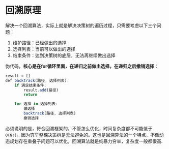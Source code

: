 # 回溯原理
解决一个回溯算法，实际上就是解决决策树的遍历过程，只需要考虑以下三个问题：
1. 维护路径：已经做出的选择
2. 选择列表：当前可以做出的选择
3. 结束条件：达到决策树的底层，无法再继续做出选择

伪代码，**核心是在for循环里面，在递归之前做出选择，在递归之后撤销选择**：

```js
result = []
def backtrack(路径, 选择列表):
    if 满足结束条件:
        result.add(路径)
        return

    for 选择 in 选择列表:
        做选择
        backtrack(路径, 选择列表)
        撤销选择
```

必须说明的是，符合回溯框架的，不管怎么优化，时间复杂度都不可能低于 `O(N!)`，因为穷举整棵决策树是无法避免的。这也是回溯算法的一个特点，不像动态规划存在重叠子问题可以优化，回溯算法就是纯暴力穷举，复杂度一般都很高.